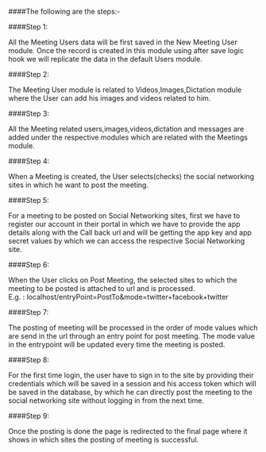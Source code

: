 ####The following are the steps:-

####Step 1:

All the Meeting Users data will be first saved in the New Meeting User module. Once the record is created in this module using after save logic hook we will replicate the data in the default Users module.

####Step 2:

The Meeting User module is related to Videos,Images,Dictation module where the User can add his images and videos related to him.

####Step 3:

All the Meeting related users,images,videos,dictation and messages are added under the respective modules which are related with the Meetings module.

####Step 4:

When a Meeting is created, the User selects(checks) the social networking sites in which he want to post the meeting.

####Step 5:

For a meeting to be posted on Social Networking sites, first we have to register our account in their portal in which we have to provide the app details along with the Call back url and will be getting the app key and app secret values by which we can access the respective Social Networking site.

####Step 6:

When the User clicks on Post Meeting, the selected sites to which the meeting to be posted is attached to url and is processed.<br />
E.g. : localhost/entryPoint=PostTo&mode=twitter+facebook+twitter

####Step 7:

The posting of meeting will be processed in the order of mode values which are send in the url through an entry point for post meeting. The mode value in the entrypoint will be updated every time the meeting is posted.

####Step 8:

For the first time login, the user have to sign in to the site by providing their credentials which will be saved in a session and his access token which will be saved in the database, by which he can directly post the meeting to the social networking site without logging in from the next time.

####Step 9:

Once the  posting is done the page is redirected to the final page where it shows in which sites the posting of meeting is successful.
